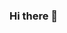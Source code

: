 ### Hi there 👋

<!--
**Ye-D/Ye-D** is a ✨ _special_ ✨ repository because its `README.md` (this file) appears on your GitHub profile.

Here are some ideas to get you started:

- 🔭 I’m currently working on Privacy-Preserving Machine Learning (PPML)
- 🌱 I’m currently learning Secure Multi-Party Computation (MPC), Homomorphic Encryption (HE)
- 👯 I’m looking to collaborate on PPML
- 🤔 I’m looking for help with MPC and HE
- 💬 Ask me about Federated Learning
- 📫 How to reach me: 19950512dy@gmail.com
- 😄 Pronouns: ...
- ⚡ Fun fact: ...
-->
